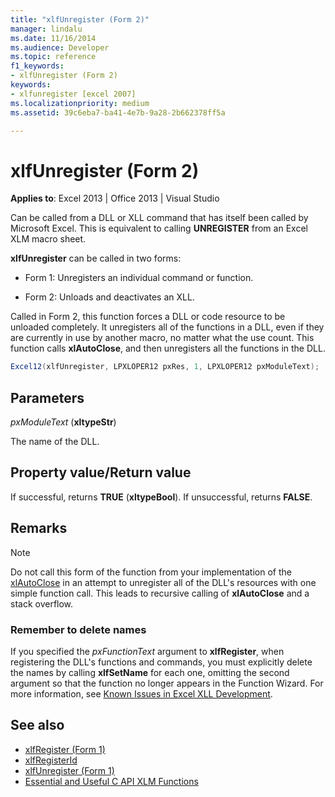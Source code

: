 ```yaml
---
title: "xlfUnregister (Form 2)"
manager: lindalu
ms.date: 11/16/2014
ms.audience: Developer
ms.topic: reference
f1_keywords:
- xlfUnregister (Form 2)
keywords:
- xlfunregister [excel 2007]
ms.localizationpriority: medium
ms.assetid: 39c6eba7-ba41-4e7b-9a28-2b662378ff5a

---
```


# xlfUnregister (Form 2)

**Applies to**: Excel 2013 | Office 2013 | Visual Studio
  
Can be called from a DLL or XLL command that has itself been called by Microsoft Excel. This is equivalent to calling **UNREGISTER** from an Excel XLM macro sheet.
  
**xlfUnregister** can be called in two forms:
  
- Form 1: Unregisters an individual command or function.

- Form 2: Unloads and deactivates an XLL.

Called in Form 2, this function forces a DLL or code resource to be unloaded completely. It unregisters all of the functions in a DLL, even if they are currently in use by another macro, no matter what the use count. This function calls **xlAutoClose**, and then unregisters all the functions in the DLL.
  
```cs
Excel12(xlfUnregister, LPXLOPER12 pxRes, 1, LPXLOPER12 pxModuleText);
```

## Parameters

_pxModuleText_ (**xltypeStr**)
  
The name of the DLL.
  
## Property value/Return value

If successful, returns **TRUE** (**xltypeBool**). If unsuccessful, returns **FALSE**.
  
## Remarks

> [!NOTE]
> Do not call this form of the function from your implementation of the [xlAutoClose](xlautoclose.md) in an attempt to unregister all of the DLL's resources with one simple function call. This leads to recursive calling of **xlAutoClose** and a stack overflow.
  
### Remember to delete names

If you specified the _pxFunctionText_ argument to **xlfRegister**, when registering the DLL's functions and commands, you must explicitly delete the names by calling **xlfSetName** for each one, omitting the second argument so that the function no longer appears in the Function Wizard. For more information, see [Known Issues in Excel XLL Development](known-issues-in-excel-xll-development.md).
  
## See also

- [xlfRegister (Form 1)](xlfregister-form-1.md)
- [xlfRegisterId](xlfregisterid.md)
- [xlfUnregister (Form 1)](xlfunregister-form-1.md)
- [Essential and Useful C API XLM Functions](essential-and-useful-c-api-xlm-functions.md)
